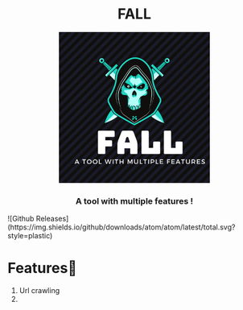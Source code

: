 <h1 align="center">FALL</h1>
<p align="center"><img src="https://github.com/DevanshRaghav75/FALL/blob/main/FALL%20logo.png"  width="300" height="300" />
<h3 align="center">A tool with multiple features !</h3>
![Github Releases](https://img.shields.io/github/downloads/atom/atom/latest/total.svg?style=plastic)


# Features🍳

1. Url crawling
2. 


